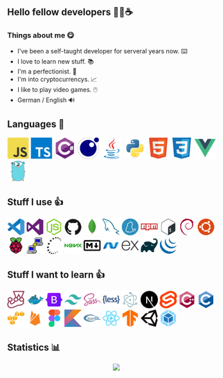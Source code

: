 ## Hello fellow developers 👋🙂☕

### Things about me 😋

-   I've been a self-taught developer for serveral years now. ⌨️
-   I love to learn new stuff. 📚
-   I'm a perfectionist. 💯
-   I'm into cryptocurrencys. 📈
-   I like to play video games. 🖱️
-   German / English 🔊

## Languages 📗

<div align="left"> 
<img height="50em" src="https://raw.githubusercontent.com/devicons/devicon/master/icons/javascript/javascript-original.svg" />
<img height="50em" src="https://raw.githubusercontent.com/devicons/devicon/master/icons/typescript/typescript-original.svg" />
<img height="50em" src="https://raw.githubusercontent.com/devicons/devicon/master/icons/csharp/csharp-original.svg" />
<img height="50em" src="https://raw.githubusercontent.com/devicons/devicon/master/icons/lua/lua-original.svg" />
<img height="50em" src="https://raw.githubusercontent.com/devicons/devicon/master/icons/java/java-original.svg" />
<img height="50em" src="https://raw.githubusercontent.com/devicons/devicon/master/icons/python/python-original.svg" />
<img height="50em" src="https://raw.githubusercontent.com/devicons/devicon/master/icons/html5/html5-original.svg" />
<img height="50em" src="https://raw.githubusercontent.com/devicons/devicon/master/icons/css3/css3-original.svg" />
<img height="50em" src="https://raw.githubusercontent.com/devicons/devicon/master/icons/vuejs/vuejs-original.svg" />
<img height="50em" src="https://raw.githubusercontent.com/devicons/devicon/master/icons/go/go-original.svg" />
</div>

## Stuff I use 👍

<div align="left">
<img height="40em" src="https://raw.githubusercontent.com/devicons/devicon/master/icons/vscode/vscode-original.svg" />
<img height="40em" src="https://raw.githubusercontent.com/devicons/devicon/master/icons/visualstudio/visualstudio-plain.svg" />
<img height="40em" src="https://raw.githubusercontent.com/devicons/devicon/master/icons/nodejs/nodejs-original.svg" />
<img height="40em" src="https://raw.githubusercontent.com/devicons/devicon/master/icons/github/github-original.svg" />
<img height="40em" src="https://raw.githubusercontent.com/devicons/devicon/master/icons/mongodb/mongodb-original.svg" />
<img height="40em" src="https://raw.githubusercontent.com/devicons/devicon/master/icons/mysql/mysql-original.svg" />
<img height="40em" src="https://raw.githubusercontent.com/devicons/devicon/master/icons/yarn/yarn-original.svg" />
<img height="40em" src="https://raw.githubusercontent.com/devicons/devicon/master/icons/npm/npm-original-wordmark.svg" />
<img height="40em" src="https://raw.githubusercontent.com/devicons/devicon/master/icons/bash/bash-original.svg" />
<img height="40em" src="https://raw.githubusercontent.com/devicons/devicon/master/icons/debian/debian-original.svg" />
<img height="40em" src="https://raw.githubusercontent.com/devicons/devicon/master/icons/ubuntu/ubuntu-plain.svg" />
<img height="40em" src="https://raw.githubusercontent.com/devicons/devicon/master/icons/raspberrypi/raspberrypi-original.svg" />
<img height="40em" src="https://raw.githubusercontent.com/devicons/devicon/master/icons/putty/putty-original.svg" />
<img height="40em" src="https://raw.githubusercontent.com/devicons/devicon/master/icons/ssh/ssh-original.svg" />
<img height="40em" src="https://raw.githubusercontent.com/devicons/devicon/master/icons/nginx/nginx-original.svg" />
<img height="40em" src="https://raw.githubusercontent.com/devicons/devicon/master/icons/markdown/markdown-original.svg" />
<img height="40em" src="https://raw.githubusercontent.com/devicons/devicon/master/icons/dot-net/dot-net-original.svg" />
<img height="40em" src="https://raw.githubusercontent.com/devicons/devicon/master/icons/express/express-original.svg" />
<img height="40em" src="https://raw.githubusercontent.com/devicons/devicon/master/icons/gradle/gradle-plain.svg" />
<img height="40em" src="https://raw.githubusercontent.com/devicons/devicon/master/icons/jquery/jquery-original.svg" />
</div>

## Stuff I want to learn 👍

<div align="left">
<img height="40em" src="https://raw.githubusercontent.com/devicons/devicon/master/icons/jest/jest-plain.svg" />
<img height="40em" src="https://raw.githubusercontent.com/devicons/devicon/master/icons/docker/docker-original.svg" />
<img height="40em" src="https://raw.githubusercontent.com/devicons/devicon/master/icons/bootstrap/bootstrap-original.svg" />
<img height="40em" src="https://raw.githubusercontent.com/devicons/devicon/master/icons/tailwindcss/tailwindcss-plain.svg" />
<img height="40em" src="https://raw.githubusercontent.com/devicons/devicon/master/icons/sass/sass-original.svg" />
<img height="40em" src="https://raw.githubusercontent.com/devicons/devicon/master/icons/less/less-plain-wordmark.svg" />
<img height="40em" src="https://raw.githubusercontent.com/devicons/devicon/master/icons/electron/electron-original.svg" />
<img height="40em" src="https://raw.githubusercontent.com/devicons/devicon/master/icons/nextjs/nextjs-original.svg" />
<img height="40em" src="https://raw.githubusercontent.com/devicons/devicon/master/icons/svelte/svelte-original.svg" />
<img height="40em" src="https://raw.githubusercontent.com/devicons/devicon/master/icons/cplusplus/cplusplus-original.svg" />
<img height="40em" src="https://raw.githubusercontent.com/devicons/devicon/master/icons/c/c-original.svg" />
<img height="40em" src="https://raw.githubusercontent.com/devicons/devicon/master/icons/amazonwebservices/amazonwebservices-original.svg" />
<img height="40em" src="https://raw.githubusercontent.com/devicons/devicon/master/icons/firebase/firebase-plain.svg" />
<img height="40em" src="https://raw.githubusercontent.com/devicons/devicon/master/icons/figma/figma-original.svg" />
<img height="40em" src="https://raw.githubusercontent.com/devicons/devicon/master/icons/kotlin/kotlin-original.svg" />
<img height="40em" src="https://raw.githubusercontent.com/devicons/devicon/master/icons/opengl/opengl-original.svg" />
<img height="40em" src="https://raw.githubusercontent.com/devicons/devicon/master/icons/react/react-original.svg" />
<img height="40em" src="https://raw.githubusercontent.com/devicons/devicon/master/icons/tensorflow/tensorflow-original.svg" />
<img height="40em" src="https://raw.githubusercontent.com/devicons/devicon/master/icons/unity/unity-original.svg" />
<img height="40em" src="https://raw.githubusercontent.com/devicons/devicon/master/icons/webpack/webpack-original.svg" />
</div>

## Statistics 📊

<a href="https://github.com/FrankoFM">
  <p align="center">
    <img 
      height="200em"
      src="https://github-readme-stats-eight-theta.vercel.app/api?username=frankofm&show_icons=true&theme=gotham&include_all_commits=true&count_private=true"
    />
  </p>
</a>
